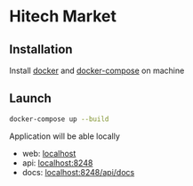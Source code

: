 # Hitech Market
## Installation
Install [docker](https://docs.docker.com/get-docker/) and [docker-compose](https://docs.docker.com/compose/install/#install-compose) on machine

## Launch
```sh
docker-compose up --build
```
Application will be able locally
  * web: [localhost](http://localhost:80)
  * api: [localhost:8248](http://localhost:8248)
  * docs: [localhost:8248/api/docs](http://localhost:8248/api/docs)
